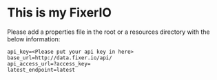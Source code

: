 # This is my FixerIO

Please add a properties file in the root or a resources directory with the below information:

```properties
api_key=<Please put your api key in here>
base_url=http://data.fixer.io/api/
api_access_url=?access_key=
latest_endpoint=latest
```